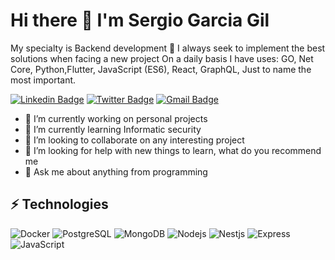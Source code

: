 

# Hi there 👋 I'm Sergio Garcia Gil

My specialty is Backend development 🚀
I always seek to implement the best solutions when facing a new project 
On a daily basis I have uses: GO, Net Core, Python,Flutter, JavaScript (ES6),
React, GraphQL, Just to name the most important.

[![Linkedin Badge](https://img.shields.io/badge/-linkedin-blue?style=for-the-badge&logo=Linkedin&logoColor=white&link=https://www.linkedin.com/in/sergio-garcia-72561889/)](https://www.linkedin.com/in/sergio-garcia-72561889/)
 [![Twitter Badge](https://img.shields.io/badge/-twitter-%230077B5?style=for-the-badge&logo=Twitter&logoColor=white&link=https://twitter.com/IngRengifo)](https://twitter.com/SergioG75248816)
[![Gmail Badge](https://img.shields.io/badge/-gmail-c14438?style=for-the-badge&logo=Gmail&logoColor=white&link=mailto:sergio.cuerda@gmail.com)](mailto:sergio.cuerda@gmail.com)

- 🔭 I’m currently working on personal projects
- 🌱 I’m currently learning Informatic security
- 👯 I’m looking to collaborate on  any interesting project
- 🤔 I’m looking for help with new things to learn, what do you recommend me
- 💬 Ask me about anything from programming
 
## ⚡ Technologies


![Docker](https://img.shields.io/badge/Docker-2CA5E0?style=flat-square&logo=docker&logoColor=white)
![PostgreSQL](https://img.shields.io/badge/-PostgreSQL-336791?style=flat-square&logo=postgresql)
![MongoDB](https://img.shields.io/badge/-MongoDB-black?style=flat-square&logo=mongodb)
![Nodejs](https://img.shields.io/badge/-Nodejs-black?style=flat-square&logo=Node.js)
![Nestjs](https://img.shields.io/badge/-Nestjs-black?style=flat-square&logo=Nest.js)
![Express](https://img.shields.io/badge/-Express-black?style=flat-square&logo=express)
![JavaScript](https://img.shields.io/badge/-JavaScript-black?style=flat-square&logo=javascript)





